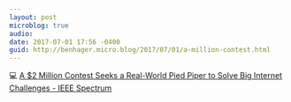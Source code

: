 ```yaml
---
layout: post
microblog: true
audio: 
date: 2017-07-01 17:56 -0400
guid: http://benhager.micro.blog/2017/07/01/a-million-contest.html
---
```

💻 [A $2 Million Contest Seeks a Real-World Pied Piper to Solve Big Internet Challenges - IEEE Spectrum](http://spectrum.ieee.org/view-from-the-valley/telecom/wireless/a-2-million-contest-seeks-a-real-world-pied-piper)
